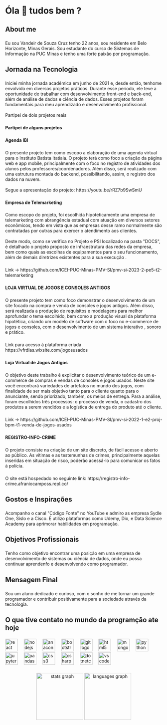 <h1 align="left">Óla 👋 tudos bem ?</h1>

###

<h2 align="left">About me</h2>

###

<p align="left">Eu sou Vandeir de Souza Cruz tenho 22 anos, sou residente em Belo Horizonte, Minas Gerais. Sou estudante do curso de Sistemas de Informação na PUC Minas e tenho uma forte paixão por programação.</p>

###

<h2 align="left">Jornada na Tecnologia</h2>

###

<p align="left">Iniciei minha jornada acadêmica em junho de 2021 e, desde então, tenhome envolvido em diversos projetos práticos. Durante esse período, ele teve a oportunidade de trabalhar com desenvolvimento front-end e back-end, além de análise de dados e ciência de dados. Esses projetos foram fundamentais para meu aprendizado e desenvolvimento profissional.<br><br>Partipei de dois projetos reais</p>

###

<h4 align="left">Partipei de alguns projetos</h4>

###

<h4 align="left">Agenda IBI</h4>

###

<p align="left">O presente projeto tem como escopo a elaboração de uma agenda virtual para o Instituto Batista Itatiaia. O projeto terá como foco a criação da página web e app mobile, principalmente com o foco no registro de atividades dos alunos pelos professores/coordenadores. Além disso, será realizado com uma estrutura montada do backend, possibilitando, assim, o registro dos dados na nuvem.<br><br>Segue a apresentação do projeto: https://youtu.be/rRZ7b9SwSmU</p>

###

<h4 align="left">Empresa de Telemarketing</h4>

###

<p align="left">Como escopo do projeto, foi escolhida hipoteticamente uma empresa de telemarketing com abrangência estadual com atuação em diversos setores econômicos, tendo em vista que as empresas desse ramo normalmente são contratadas por outras para exercer o atendimento aos clientes.<br><br>Deste modo, como se verifica no Projeto e PSI localizado na pasta "DOCS", é detalhado o projeto proposto de infraestrutura das redes da empresa, bem como quais as escolhas de equipamentos para o seu funcionamento, além de demais diretrizes existentes para a sua execução .</p>

###

<p align="left">Link  -> https://github.com/ICEI-PUC-Minas-PMV-SI/pmv-si-2023-2-pe5-t2-telemarketing</p>

###

<h4 align="left">LOJA VIRTUAL DE JOGOS E CONSOLES ANTIGOS</h4>

###

<p align="left">O presente projeto tem como foco demonstrar o desenvolvimento de um site focado na compra e venda de consoles e jogos antigos. Além disso, será realizada a produção de requisitos e modelagens para melhor aprofundar o tema escolhido, bem como a produção visual da plataforma hipotética, criando um modelo de software com o foco no e-commerce de jogos e consoles, com o desenvolvimento de um sistema interativo , sonoro e prático.</p>

###

<p align="left">Link para acesso à plataforma criada<br>https://vfrdias.wixsite.com/jogosusados</p>

###

<h4 align="left">Loja Virtual de Jogos Antigos</h4>

###

<p align="left">O objetivo deste trabalho é explicitar o desenvolvimento teórico de um e-commerce de compras e vendas de consoles e jogos usados. Neste site você encontrará variedades de artefatos no mundo dos jogos, com finalidade de ser mais objetivo tanto para o cliente quanto para o anunciante, sendo priorizado, também, os meios de entrega. Para a análise, foram escolhidos três processos: o processo de venda, o cadastro dos produtos a serem vendidos e a logística de entrega do produto até o cliente.</p>

###

<p align="left">Link -> https://github.com/ICEI-PUC-Minas-PMV-SI/pmv-si-2022-1-e2-proj-bpm-t1-venda-de-jogos-usados</p>

###

<h4 align="left">REGISTRO-INFO-CRIME</h4>

###

<p align="left">O projeto consiste na criação de um site discreto, de fácil acesso e aberto ao público. As vítimas e as testemunhas de crimes, principalmente aquelas inseridas em situação de risco, poderão acessá-lo para comunicar os fatos à polícia.</p>

###

<p align="left">O site está hospedado no seguinte link: https://registro-info-crime.afraniocamposs.repl.co/</p>

###


###

<h2 align="left">Gostos e Inspirações</h2>

###

<p align="left">Acompanho o canal "Código Fonte" no YouTube e admiro as empresa Sydle One, Sislo e a Cisco. É utilizo plataformas como Udemy, Dio, e Data Science Academy para aprimorar habilidades em programação.</p>

###

<h2 align="left">Objetivos Profissionais</h2>

###

<p align="left">Tenho como objetivo encontrar uma posição em uma empresa de desenvolvimento de sistemas ou ciência de dados, onde eu possa continuar aprendenfo e desenvolvendo como programador.</p>

###

<h2 align="left">Mensagem Final</h2>

###

<p align="left">Sou um aluno dedicado e curioso, com o sonho de me tornar um grande programador e contribuir positivamente para a sociedade através da tecnologia.</p>

###

<h2 align="left">O que tive contato no mundo da programção ate hoje</h2>

###

<div align="left">
  <img src="https://cdn.jsdelivr.net/gh/devicons/devicon/icons/react/react-original.svg" height="40" alt="react logo"  />
  <img width="12" />
  <img src="https://cdn.jsdelivr.net/gh/devicons/devicon/icons/nodejs/nodejs-original.svg" height="40" alt="nodejs logo"  />
  <img width="12" />
  <img src="https://cdn.jsdelivr.net/gh/devicons/devicon/icons/anaconda/anaconda-original.svg" height="40" alt="anaconda logo"  />
  <img width="12" />
  <img src="https://cdn.jsdelivr.net/gh/devicons/devicon/icons/bootstrap/bootstrap-original.svg" height="40" alt="bootstrap logo"  />
  <img width="12" />
  <img src="https://cdn.jsdelivr.net/gh/devicons/devicon/icons/git/git-original.svg" height="40" alt="git logo"  />
  <img width="12" />
  <img src="https://cdn.jsdelivr.net/gh/devicons/devicon/icons/html5/html5-original.svg" height="40" alt="html5 logo"  />
  <img width="12" />
  <img src="https://cdn.jsdelivr.net/gh/devicons/devicon/icons/mongodb/mongodb-original.svg" height="40" alt="mongodb logo"  />
  <img width="12" />
  <img src="https://cdn.jsdelivr.net/gh/devicons/devicon/icons/python/python-original.svg" height="40" alt="python logo"  />
  <img width="12" />
  <img src="https://cdn.jsdelivr.net/gh/devicons/devicon/icons/jupyter/jupyter-original.svg" height="40" alt="jupyter logo"  />
  <img width="12" />
  <img src="https://cdn.jsdelivr.net/gh/devicons/devicon/icons/pandas/pandas-original.svg" height="40" alt="pandas logo"  />
  <img width="12" />
  <img src="https://cdn.jsdelivr.net/gh/devicons/devicon/icons/css3/css3-original.svg" height="40" alt="css3 logo"  />
  <img width="12" />
  <img src="https://cdn.jsdelivr.net/gh/devicons/devicon/icons/csharp/csharp-original.svg" height="40" alt="csharp logo"  />
  <img width="12" />
  <img src="https://cdn.jsdelivr.net/gh/devicons/devicon/icons/dotnetcore/dotnetcore-original.svg" height="40" alt="dotnetcore logo"  />
  <img width="12" />
  <img src="https://cdn.jsdelivr.net/gh/devicons/devicon/icons/vscode/vscode-original.svg" height="40" alt="vscode logo"  />
</div>

###

<div align="center">
  <img src="https://github-readme-stats.vercel.app/api?username=vandeir95&hide_title=false&hide_rank=false&show_icons=true&include_all_commits=true&count_private=true&disable_animations=false&theme=dracula&locale=en&hide_border=false&order=1" height="150" alt="stats graph"  />
  <img src="https://github-readme-stats.vercel.app/api/top-langs?username=vandeir95&locale=en&hide_title=false&layout=compact&card_width=320&langs_count=5&theme=dracula&hide_border=false&order=2" height="150" alt="languages graph"  />
</div>

###
